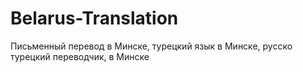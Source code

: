 # Belarus-Translation
Письменный перевод  в Минске,  турецкий язык в Минске, русско турецкий переводчик, в Минске
